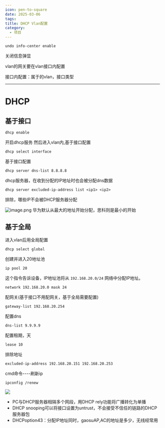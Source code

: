```yaml
---
icon: pen-to-square
date: 2025-03-06
tags: 
title: DHCP Vlan配置
category:
  - 项目
---
```

```shell
undo info-center enable
```
关闭信息弹显

vlan的网关要在vlan接口内配置

接口内配置：属于的vlan，接口类型



---

# DHCP
## 基于接口
```
dhcp enable
```
开启dhcp服务
然后进入vlan内,基于接口配置
```
dhcp select interface
```
基于接口配置
```
dhcp server dns-list 8.8.8.8
```
dhcp服务器，在收到分配的IP地址时也会被分配dns数据
```
dhcp server excluded-ip-address list <ip1> <ip2>
```
排除，哪些IP不会被DHCP服务器分配

![image.png](https://cdn.jsdelivr.net/gh/fakeppa/blog-img/20250306172100.png)
 华为默认从最大的地址开始分配，思科则是最小的开始
 

##  基于全局
进入vlan后用全局配置
```
dhcp select global
```
创建并进入20地址池
```
ip pool 20
```
这个指令告诉设备，IP地址池将从 `192.168.20.0/24` 网络中分配IP地址。
```
network 192.168.20.0 mask 24
```

配网关(基于接口不用配网关，基于全局需要配置)
```
gateway-list 192.168.20.254
```
配置dns
```
dns-list 9.9.9.9
```
 
配置租期，天
```
lease 10
```
排除地址
```
excluded-ip-address 192.168.20.151 192.168.20.253
```
cmd命令----刷新ip
```
ipconfig /renew
```
![](https://cdn.jsdelivr.net/gh/fakeppa/blog-img/20250306181309.png)
- PC与DHCP服务器相隔多个网段，用DHCP rely功能将广播转化为单播
- DHCP snooping可以将接口设置为untrust，不会接受不信任的链路的DHCP服务器包
- DHCPoption43：分配IP地址同时，gaosuAP,AC的地址是多少，无线经常用
